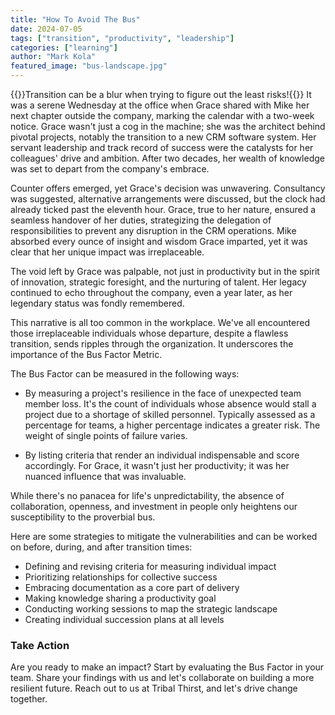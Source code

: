 ```yaml
---
title: "How To Avoid The Bus"
date: 2024-07-05
tags: ["transition", "productivity", "leadership"]
categories: ["learning"]
author: "Mark Kola"
featured_image: "bus-landscape.jpg"
---
```

{{<featuredimage>}}Transition can be a blur when trying to figure out the least risks!{{</featuredimage>}}
It was a serene Wednesday at the office when Grace shared with Mike her next chapter outside the company, marking the calendar with a two-week notice. Grace wasn't just a cog in the machine; she was the architect behind pivotal projects, notably the transition to a new CRM software system. Her servant leadership and track record of success were the catalysts for her colleagues' drive and ambition. After two decades, her wealth of knowledge was set to depart from the company's embrace.

<!--more-->

Counter offers emerged, yet Grace's decision was unwavering. Consultancy was suggested, alternative arrangements were discussed, but the clock had already ticked past the eleventh hour. Grace, true to her nature, ensured a seamless handover of her duties, strategizing the delegation of responsibilities to prevent any disruption in the CRM operations. Mike absorbed every ounce of insight and wisdom Grace imparted, yet it was clear that her unique impact was irreplaceable.

The void left by Grace was palpable, not just in productivity but in the spirit of innovation, strategic foresight, and the nurturing of talent. Her legacy continued to echo throughout the company, even a year later, as her legendary status was fondly remembered.

This narrative is all too common in the workplace. We've all encountered those irreplaceable individuals whose departure, despite a flawless transition, sends ripples through the organization. It underscores the importance of the Bus Factor Metric.

The Bus Factor can be measured in the following ways:

* By measuring a project's resilience in the face of unexpected team member loss. It's the count of individuals whose absence would stall a project due to a shortage of skilled personnel. Typically assessed as a percentage for teams, a higher percentage indicates a greater risk. The weight of single points of failure varies.

* By listing criteria that render an individual indispensable and score accordingly. For Grace, it wasn't just her productivity; it was her nuanced influence that was invaluable.

While there's no panacea for life's unpredictability, the absence of collaboration, openness, and investment in people only heightens our susceptibility to the proverbial bus.

Here are some strategies to mitigate the vulnerabilities and can be worked on before, during, and after transition times:
* Defining and revising criteria for measuring individual impact
* Prioritizing relationships for collective success
* Embracing documentation as a core part of delivery
* Making knowledge sharing a productivity goal
* Conducting working sessions to map the strategic landscape
* Creating individual succession plans at all levels


### Take Action
Are you ready to make an impact? Start by evaluating the Bus Factor in your team. Share your findings with us and let's collaborate on building a more resilient future. Reach out to us at Tribal Thirst, and let's drive change together.